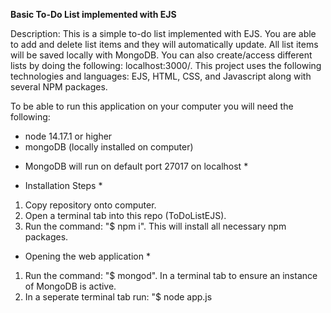 **Basic To-Do List implemented with EJS**

Description: This is a simple to-do list implemented with EJS. You are able to add and delete list items and they will automatically update.
All list items will be saved locally with MongoDB. You can also create/access different lists by doing the following: localhost:3000/<new-list-name>.
This project uses the following technologies and languages: EJS, HTML, CSS, and Javascript along with several NPM packages.

To be able to run this application on your computer you will need the following:

- node 14.17.1 or higher
- mongoDB (locally installed on computer)

* MongoDB will run on default port 27017 on localhost *

* Installation Steps *
1. Copy repository onto computer.
2. Open a terminal tab into this repo (ToDoListEJS).
3. Run the command: "$ npm i". This will install all necessary npm packages.

* Opening the web application *
1. Run the command: "$ mongod". In a terminal tab to ensure an instance of MongoDB is active.
2. In a seperate terminal tab run: "$ node app.js
